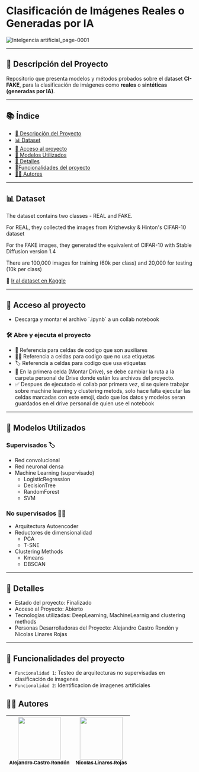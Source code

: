 # Clasificación de Imágenes Reales o Generadas por IA

![Intelgencia artificial_page-0001](https://github.com/user-attachments/assets/1f683238-1e3d-4ef5-bfd9-e151d88b7d10)

---

## 📌 Descripción del Proyecto

Repositorio que presenta modelos y métodos probados sobre el dataset **CI-FAKE**, para la clasificación de imágenes como **reales** o **sintéticas (generadas por IA)**.

---

## 📚 Índice

- [📌 Descripción del Proyecto](#-descripción-del-proyecto)
- [📊 Dataset](#-dataset)
- [📁 Acceso al proyecto](#-acceso-al-proyecto)
- [🧠 Modelos Utilizados](#-modelos-utilizados)
- [📃 Detalles](#-detalles)
- [:hammer:Funcionalidades del proyecto]()
- [👨‍💻 Autores]()

---

## 📊 Dataset

The dataset contains two classes - REAL and FAKE.

For REAL, they collected the images from Krizhevsky & Hinton's CIFAR-10 dataset

For the FAKE images, they generated the equivalent of CIFAR-10 with Stable Diffusion version 1.4

There are 100,000 images for training (60k per class) and 20,000 for testing (10k per class)

🔗 [Ir al dataset en Kaggle](https://www.kaggle.com/datasets/birdy654/cifake-real-and-ai-generated-synthetic-images)

---

## 📁 Acceso al proyecto
- Descarga y montar el archivo ´.ipynb´ a un collab notebook

### 🛠️ Abre y ejecuta el proyecto
- 📌 Referencia para celdas de codigo que son auxiliares
- 🥷🏿 Referencia a celdas para codigo que no usa etiquetas
- 🏷️ Referencia a celdas para codigo que usa etiquetas
- 🚨 En la primera celda (Montar Drive), se debe cambiar la ruta a la carpeta personal de Drive donde están los archivos del proyecto.
- ✅ Despues de ejecutado el collab por primera vez, si se quiere trabajar sobre machine learning y clustering metods, solo hace falta ejecutar las celdas marcadas con este emoji, dado que los datos y modelos seran guardados en el drive personal de quien use el notebook

---

## 🧠 Modelos Utilizados
### Supervisados 🏷️
- Red convolucional 
- Red neuronal densa 
- Machine Learning (supervisado)
  - LogisticRegression
  - DecisionTree
  - RandomForest
  - SVM
### No supervisados 🥷🏿
- Arquitectura Autoencoder 
- Reductores de dimensionalidad 
  - PCA
  - T-SNE
- Clustering Methods 
  - Kmeans
  - DBSCAN
 
---

## 📃 Detalles
- Estado del proyecto: Finalizado
- Acceso al Proyecto: Abierto
- Tecnologías utilizadas: DeepLearning, MachineLearnig and clustering methods
- Personas Desarrolladoras del Proyecto: Alejandro Castro Rondón y Nicolas Linares Rojas

---

## :hammer: Funcionalidades del proyecto
- `Funcionalidad 1`: Testeo de arquitecturas no supervisadas en clasificación de imagenes 
- `Funcionalidad 2`: Identificacion de imagenes artificiales

## 👨‍💻 Autores
| [<img src="https://avatars.githubusercontent.com/u/120747172?v=4" width=115><br><sub>Alejandro Castro Rondón</sub>](https://github.com/AleCastro06-collab) | [<img src="https://avatars.githubusercontent.com/u/159267707?v=4" width=115><br><sub>Nicolas Linares Rojas</sub>](https://github.com/nicolaslinaresrojas) |
| :---: | :---: | 
